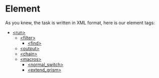 Element
===========

As you knew, the task is written in XML format, here is our element tags:

* [\<run\>](Element/run.md)
	* [\<filter\>](Element/filter.md)
		* [\<find\>](Element/find.md)
	* [\<output\>](Element/output.md)
	* [\<chain\>](Element/chain.md)
	* [\<macros\>](macros.md)
		* [\<normal_switch\>](Element/macros/normal_switch.md)
		* [\<extend_grism\>](Element/macros/extend_grism.md)

